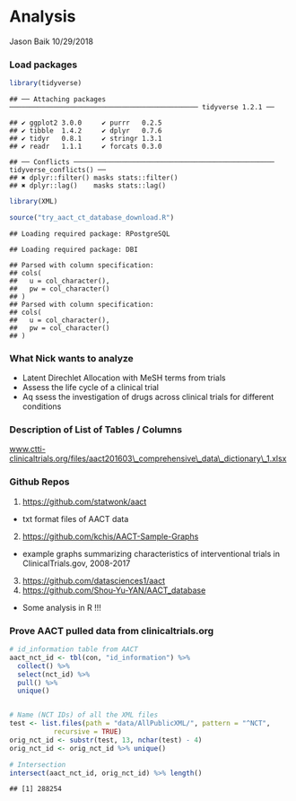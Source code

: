 Analysis
================
Jason Baik
10/29/2018

### Load packages

``` r
library(tidyverse)
```

    ## ── Attaching packages ─────────────────────────────────────────────── tidyverse 1.2.1 ──

    ## ✔ ggplot2 3.0.0     ✔ purrr   0.2.5
    ## ✔ tibble  1.4.2     ✔ dplyr   0.7.6
    ## ✔ tidyr   0.8.1     ✔ stringr 1.3.1
    ## ✔ readr   1.1.1     ✔ forcats 0.3.0

    ## ── Conflicts ────────────────────────────────────────────────── tidyverse_conflicts() ──
    ## ✖ dplyr::filter() masks stats::filter()
    ## ✖ dplyr::lag()    masks stats::lag()

``` r
library(XML)

source("try_aact_ct_database_download.R")
```

    ## Loading required package: RPostgreSQL

    ## Loading required package: DBI

    ## Parsed with column specification:
    ## cols(
    ##   u = col_character(),
    ##   pw = col_character()
    ## )
    ## Parsed with column specification:
    ## cols(
    ##   u = col_character(),
    ##   pw = col_character()
    ## )

### What Nick wants to analyze

  - Latent Direchlet Allocation with MeSH terms from trials
  - Assess the life cycle of a clinical trial
  - Aq ssess the investigation of drugs across clinical trials for
    different
conditions

### Description of List of Tables / Columns

www.ctti-clinicaltrials.org/files/aact201603\_comprehensive\_data\_dictionary\_1.xlsx

### Github Repos

1)  <https://github.com/statwonk/aact>

<!-- end list -->

  - txt format files of AACT data

<!-- end list -->

2)  <https://github.com/kchis/AACT-Sample-Graphs>

<!-- end list -->

  - example graphs summarizing characteristics of interventional trials
    in ClinicalTrials.gov, 2008-2017

<!-- end list -->

3)  <https://github.com/datasciences1/aact>
4)  <https://github.com/Shou-Yu-YAN/AACT_database>

<!-- end list -->

  - Some analysis in R \!\!\!

### Prove AACT pulled data from clinicaltrials.org

``` r
# id_information table from AACT
aact_nct_id <- tbl(con, "id_information") %>% 
  collect() %>% 
  select(nct_id) %>% 
  pull() %>% 
  unique()


# Name (NCT IDs) of all the XML files
test <- list.files(path = "data/AllPublicXML/", pattern = "^NCT",
           recursive = TRUE)
orig_nct_id <- substr(test, 13, nchar(test) - 4)
orig_nct_id <- orig_nct_id %>% unique()

# Intersection
intersect(aact_nct_id, orig_nct_id) %>% length()
```

    ## [1] 288254
